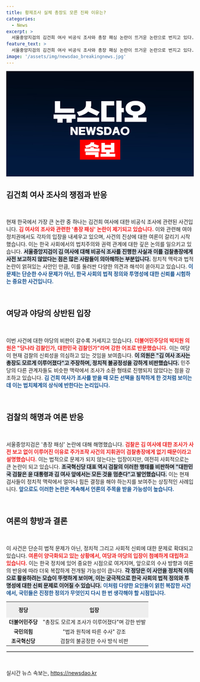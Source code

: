 ```yaml
---
title: 황제조사 실체 총장도 모른 진짜 이유는?
categories:
  - News
excerpt: >
  서울중앙지검의 김건희 여사 비공식 조사와 총장 패싱 논란이 뜨거운 논란으로 번지고 있다. 민주당은 검찰이 김 여사를 부른 것인지 헷갈리게 한다며 비판하고, 여당은 법과 원칙에 따른 수사라고 반박 중. 진실은 어디에?
feature_text: >
  서울중앙지검의 김건희 여사 비공식 조사와 총장 패싱 논란이 뜨거운 논란으로 번지고 있다. 민주당은 검찰이 김 여사를 부른 것인지 헷갈리게 한다며 비판하고, 여당은 법과 원칙에 따른 수사라고 반박 중. 진실은 어디에?
image: '/assets/img/newsdao_breakingnews.jpg'
---
```


<p><img src="/assets/img/newsdao_breakingnews.jpg" alt="cryptoinkorea 속보" /></p>

<h2 data-ke-size="size26">김건희 여사 조사의 쟁점과 반응</h2>

<p data-ke-size="size16">&nbsp;</p>

<p>현재 한국에서 가장 큰 논란 중 하나는 김건희 여사에 대한 비공식 조사에 관련된 사건입니다. <b><span style="color: #ee2323;">김 여사의 조사와 관련한 '총장 패싱' 논란이 제기되고 있습니다.</span></b> 이와 관련해 여야 정치권에서도 각자의 입장을 내세우고 있으며, 사건의 진상에 대한 여론이 갈리기 시작했습니다. 이는 한국 사회에서의 법치주의와 권력 관계에 대한 깊은 논의를 일으키고 있습니다. <b><span style="background-color: #21538527;">서울중앙지검이 김 여사에 대해 비공식 조사를 진행한 사실과 이를 검찰총장에게 사전 보고하지 않았다는 점은 많은 사람들이 의아해하는 부분입니다.</span></b> 정치적 맥락과 법적 논란이 얽혀있는 사안인 만큼, 이를 둘러싼 다양한 의견과 해석이 쏟아지고 있습니다. <b><span style="color: #1a5490;">이 문제는 단순한 수사 문제가 아닌, 한국 사회의 법적 정의와 투명성에 대한 신뢰를 시험하는 중요한 사건입니다.</span></b></p>

<p data-ke-size="size16">&nbsp;</p>

<h2 data-ke-size="size26">여당과 야당의 상반된 입장</h2>

<p data-ke-size="size16">&nbsp;</p>

<p>이번 사건에 대한 야당의 비판이 갈수록 거세지고 있습니다. <b><span style="color: #ee2323;">더불어민주당의 박지원 의원은 "당나라 검찰인가, 대한민국 검찰인가"라며 강한 어조로 반문했습니다.</span></b> 이는 여당이 현재 검찰의 신뢰성을 의심하고 있는 것임을 보여줍니다. <b><span style="background-color: #21538527;">이 의원은 "김 여사 조사는 총장도 모르게 이루어졌다"고 주장하며, 정치적 불공정성을 강하게 비판했습니다.</span></b> 민주당의 다른 관계자들도 비슷한 맥락에서 조사가 소환 형태로 진행되지 않았다는 점을 강조하고 있습니다. <b><span style="color: #1a5490;">김 건희 여사가 조사를 받을 때 모든 선택을 침착하게 한 것처럼 보이는데 이는 법치체계의 상식에 반한다는 논리입니다.</span></b></p>

<p data-ke-size="size16">&nbsp;</p>

<h2 data-ke-size="size26">검찰의 해명과 여론 반응</h2>

<p data-ke-size="size16">&nbsp;</p>

<p>서울중앙지검은 '총장 패싱' 논란에 대해 해명했습니다. <b><span style="color: #ee2323;">검찰은 김 여사에 대한 조사가 사전 보고 없이 이루어진 이유로 주가조작 사건의 지휘권이 검찰총장에게 없기 때문이라고 설명했습니다.</span></b> 이는 법적으로 문제가 되지 않는다는 입장이지만, 여전히 사회적으로는 큰 논란이 되고 있습니다. <b><span style="background-color: #21538527;">조국혁신당 대표 역시 검찰의 이러한 행태를 비판하며 "대한민국 검찰은 윤 대통령과 김 여사 앞에서는 모든 것을 멈춘다"고 발언했습니다.</span></b> 이는 현재 검사들이 정치적 맥락에서 얼마나 힘든 결정을 해야 하는지를 보여주는 상징적인 사례입니다. <b><span style="color: #1a5490;">앞으로도 이러한 논란은 계속해서 언론의 주목을 받을 가능성이 높습니다.</span></b></p>

<p data-ke-size="size16">&nbsp;</p>

<h2 data-ke-size="size26">여론의 향방과 결론</h2>

<p data-ke-size="size16">&nbsp;</p>

<p>이 사건은 단순히 법적 문제가 아닌, 정치적 그리고 사회적 신뢰에 대한 문제로 확대되고 있습니다. <b><span style="color: #ee2323;">여론이 양극화되고 있는 상황에서, 여당과 야당의 입장이 첨예하게 대립하고 있습니다.</span></b> 이는 한국 정치에 있어 중요한 시점으로 여겨지며, 앞으로의 수사 방향과 여론의 반응에 따라 더욱 복잡하게 전개될 가능성이 큽니다. <b><span style="background-color: #21538527;">각 정당은 이 사안을 정치적 이득으로 활용하려는 모습이 뚜렷하게 보이며, 이는 궁극적으로 한국 사회의 법적 정의와 투명성에 대한 신뢰 문제로 이어질 수 있습니다.</span></b> <b><span style="color: #1a5490;">이처럼 다양한 요인들이 얽힌 복잡한 사건에서, 국민들은 진정한 정의가 무엇인지 다시 한 번 생각해야 할 시점입니다.</span></b></p>

<table style="width: 100%; border-collapse: collapse;">
  <tr>
    <th style="text-align: center; height: 35px; background-color: #eeeeee;"><b>정당</b></th>
    <th style="text-align: center; height: 35px; background-color: #eeeeee;"><b>입장</b></th>
  </tr>
  <tr>
    <td style="text-align: center; height: 17px;"><b>더불어민주당</b></td>
    <td style="text-align: center; height: 17px;">"총장도 모르게 조사가 이루어졌다"며 강한 반발</td>
  </tr>
  <tr>
    <td style="text-align: center; height: 17px;"><b>국민의힘</b></td>
    <td style="text-align: center; height: 17px;">"법과 원칙에 따른 수사" 강조</td>
  </tr>
  <tr>
    <td style="text-align: center; height: 17px;"><b>조국혁신당</b></td>
    <td style="text-align: center; height: 17px;">검찰의 불공정한 수사 방식 비판</td>
  </tr>
</table>

<hr style="border: 1px solid #cccccc;"/> 

<p data-ke-size="size16">&nbsp;</p>
실시간 뉴스 속보는, <a href="https://newsdao.kr" rel="dofollow">https://newsdao.kr</a>


